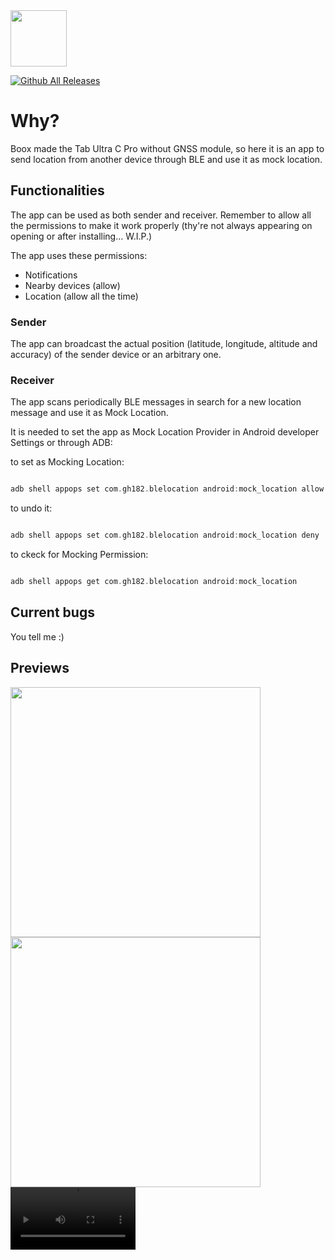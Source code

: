 <img src="https://github.com/user-attachments/assets/b2af7523-fc66-40c4-b3ba-3aaf8e3dc783" height="90px">

[![Github All Releases](https://img.shields.io/github/downloads/Gh182/BLELocationShareApp/total.svg)]()

# Why?
Boox made the Tab Ultra C Pro without GNSS module, so here it is an app to send location from another device through BLE and use it as mock location.
## Functionalities
The app can be used as both sender and receiver. Remember to allow all the permissions to make it work properly (thy're not always appearing on opening or after installing... W.I.P.)

The app uses these permissions:
- Notifications
- Nearby devices (allow)
- Location (allow all the time)
### Sender
The app can broadcast the actual position (latitude, longitude, altitude and accuracy) of the sender device or an arbitrary one.
### Receiver
The app scans periodically BLE messages in search for a new location message and use it as Mock Location.

It is needed to set the app as Mock Location Provider in Android developer Settings or through ADB:

to set as Mocking Location:
```adb

adb shell appops set com.gh182.blelocation android:mock_location allow
```

to undo it:
```adb

adb shell appops set com.gh182.blelocation android:mock_location deny
```

to ckeck for Mocking Permission:

```adb

adb shell appops get com.gh182.blelocation android:mock_location
```

## Current bugs
You tell me :) 

## Previews
<img src="https://github.com/user-attachments/assets/e45042fb-fa0d-4ce3-8328-c4dabe5062e5" height="400px">
<img src="https://github.com/user-attachments/assets/153c34b0-6cf3-49d9-9804-d28f05b367e2" height="400px">
<video  src="https://github.com/user-attachments/assets/d1e4211e-c793-4c91-bc60-1249e8d4663e" height="100px"></video>
